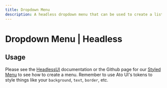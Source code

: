 ```yaml
---
title: Dropdown Menu
description: A headless dropdown menu that can be used to create a list of actions availble through clicking a button.
---
```


<script>
    import DropMenu from '$lib/components/dropdown-menu/DropMenu.svelte';

    const groups = [
        {
            items: [
                { icon: 'i-material-symbols-edit-outline-rounded', text: `Edit` },
                { icon: 'i-material-symbols-content-copy-outline-rounded', text: `Duplicate` }
		    ],
        },
        {
            items: [
                { icon: 'i-material-symbols-archive-outline-rounded', text: `Archive` },
			    { icon: 'i-material-symbols-drive-file-move-outline-rounded', text: `Move` }
            ]
        },
        {
            items: [
                { 
                    icon: 'i-material-symbols-delete-outline-rounded', 
                    text: `Delete`, 
                    hoverStyle: 'bg-error-500 text-on-error',
                    iconStyle: 'text-error-500' 
                }
            ]
        }
    ]
</script>

# Dropdown Menu | Headless

## Usage

<div class="w-full flex justify-center items-center pt-4 pb-60 px-2 rounded-token-container border-1 border-surface-500/30-200/30 my-4">
    <DropMenu {groups} width="w-[150px]" buttonIcon="i-mdi-chevron-down" />
</div>

Please see the [HeadlessUI](https://captaincodeman.github.io/svelte-headlessui/menu/) documentation or the Github page for our [Styled Menu](https://github.com/bennymi/ato-ui/blob/main/src/lib/components/dropdown-menu/DropMenu.svelte) to see how to create a menu. Remember to use Ato UI's tokens to style things like your `background`, `text`, `border`, etc.

